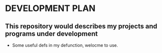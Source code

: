 # DEVELOPMENT PLAN

This repository would describes my projects and programs under development
---------------------------------------------------------------------------
* Some useful defs in my defunction, welocme to use.

